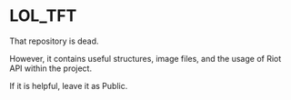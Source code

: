 # LOL_TFT

That repository is dead.

However, it contains useful structures, image files, and the usage of Riot API within the project.

If it is helpful, leave it as Public.
